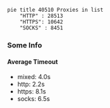 
```mermaid
pie title 40510 Proxies in list
    "HTTP" : 28513
    "HTTPS": 10642
    "SOCKS" : 8451
```

### Some Info
#### Average Timeout

- mixed: 4.0s
- http: 2.2s
- https: 8.1s
- socks: 6.5s